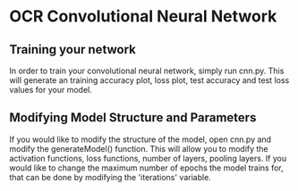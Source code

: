 # OCR Convolutional Neural Network
## Training your network
In order to train your convolutional neural network, simply run cnn.py. This will generate an training accuracy plot, loss plot, test accuracy and test loss values for your model. 

## Modifying Model Structure and Parameters
If you would like to modify the structure of the model, open cnn.py and modify the generateModel() function. This will allow you to modify the activation functions, loss functions, number of layers, pooling layers. If you would like to change the maximum number of epochs the model trains for, that can be done by modifying the 'iterations' variable.
